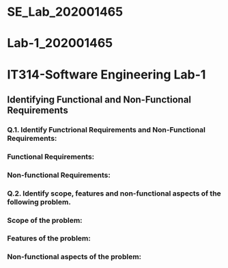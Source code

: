 # SE_Lab_202001465

# Lab-1_202001465

# IT314-Software Engineering Lab-1

## Identifying Functional and Non-Functional Requirements

### Q.1. Identify Functrional Requirements and Non-Functional Requirements:

### Functional Requirements:

### Non-functional Requirements:


### Q.2. Identify scope, features and non-functional aspects of the following problem.

### Scope of the problem:

### Features of the problem:

### Non-functional aspects of the problem:
